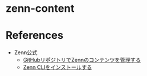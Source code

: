 # zenn-content


# References

* Zenn公式
  * [GitHubリポジトリでZennのコンテンツを管理する]( https://zenn.dev/zenn/articles/connect-to-github )
  * [Zenn CLIをインストールする]( https://zenn.dev/zenn/articles/install-zenn-cli )
